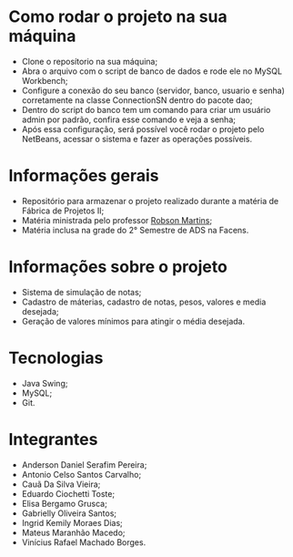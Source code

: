 # Como rodar o projeto na sua máquina
* Clone o reposítorio na sua máquina;
* Abra o arquivo com o script de banco de dados e rode ele no MySQL Workbench;
* Configure a conexão do seu banco (servidor, banco, usuario e senha) corretamente na classe ConnectionSN dentro do pacote dao;
* Dentro do script do banco tem um comando para criar um usuário admin por padrão, confira esse comando e veja a senha;
* Após essa configuração, será possível você rodar o projeto pelo NetBeans, acessar o sistema e fazer as operações possíveis.

# Informações gerais
* Repositório para armazenar o projeto realizado durante a matéria de Fábrica de Projetos II;
* Matéria ministrada pelo professor [Robson Martins](https://www.linkedin.com/in/robsonmartins/);
* Matéria inclusa na grade do 2° Semestre de ADS na Facens.

# Informações sobre o projeto
* Sistema de simulação de notas;
* Cadastro de máterias, cadastro de notas, pesos, valores e media desejada;
* Geração de valores mínimos para atingir o média desejada.

# Tecnologias 
* Java Swing;
* MySQL;
* Git.

# Integrantes
* Anderson Daniel Serafim Pereira;
* Antonio Celso Santos Carvalho;
* Cauã Da Silva Vieira;
* Eduardo Ciochetti Toste;
* Elisa Bergamo Grusca;
* Gabrielly Oliveira Santos;
* Ingrid Kemily Moraes Dias;
* Mateus Maranhão Macedo;
* Vinícius Rafael Machado Borges.
